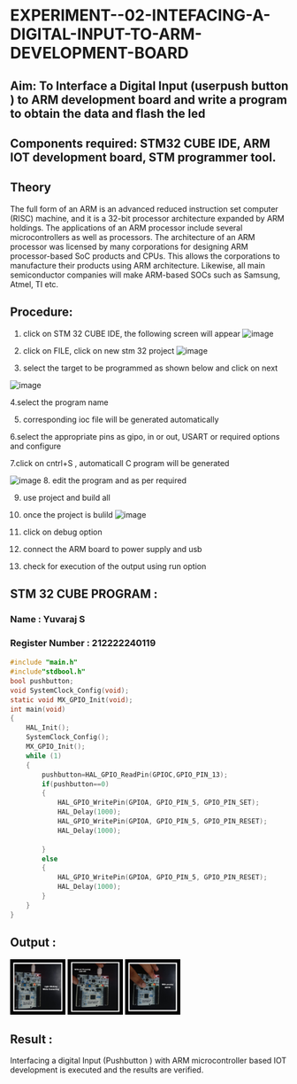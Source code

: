 # EXPERIMENT--02-INTEFACING-A-DIGITAL-INPUT-TO-ARM-DEVELOPMENT-BOARD
## Aim: To Interface a Digital Input  (userpush button  ) to ARM   development board and write a  program to obtain  the data and flash the led  
## Components required: STM32 CUBE IDE, ARM IOT development board,  STM programmer tool.
## Theory 
The full form of an ARM is an advanced reduced instruction set computer (RISC) machine, and it is a 32-bit processor architecture expanded by ARM holdings. The applications of an ARM processor include several microcontrollers as well as processors. The architecture of an ARM processor was licensed by many corporations for designing ARM processor-based SoC products and CPUs. This allows the corporations to manufacture their products using ARM architecture. Likewise, all main semiconductor companies will make ARM-based SOCs such as Samsung, Atmel, TI etc.

 
  
## Procedure:
 1. click on STM 32 CUBE IDE, the following screen will appear 
 ![image](https://user-images.githubusercontent.com/36288975/226189166-ac10578c-c059-40e7-8b80-9f84f64bf088.png)

 2. click on FILE, click on new stm 32 project 
 ![image](https://user-images.githubusercontent.com/36288975/226189215-2d13ebfb-507f-44fc-b772-02232e97c0e3.png)

3. select the target to be programmed  as shown below and click on next 

![image](https://user-images.githubusercontent.com/36288975/226189280-ed5dcf1d-dd8d-43ae-815d-491085f4863b.png)

4.select the program name 


5. corresponding ioc file will be generated automatically 

6.select the appropriate pins as gipo, in or out, USART or required options and configure 

7.click on cntrl+S , automaticall C program will be generated 

![image](https://user-images.githubusercontent.com/36288975/226189450-85ffa969-2ffb-4788-81e5-72d60fdda0f1.png)
8. edit the program and as per required 

9. use project and build all 
10. once the project is bulild 
![image](https://user-images.githubusercontent.com/36288975/226189577-c61cc1eb-3990-4968-8aa6-aefffc766b70.png)

11. click on debug option 

12. connect the  ARM board to power supply and usb 


13. check for execution of the output using run option 



## STM 32 CUBE PROGRAM :
### Name : Yuvaraj S
### Register Number : 212222240119
```c
#include "main.h"
#include"stdbool.h"
bool pushbutton;
void SystemClock_Config(void);
static void MX_GPIO_Init(void);
int main(void)
{
    HAL_Init();
    SystemClock_Config();
    MX_GPIO_Init();
    while (1)
    {
        pushbutton=HAL_GPIO_ReadPin(GPIOC,GPIO_PIN_13);
        if(pushbutton==0)
        {
	        HAL_GPIO_WritePin(GPIOA, GPIO_PIN_5, GPIO_PIN_SET);
	        HAL_Delay(1000);
	        HAL_GPIO_WritePin(GPIOA, GPIO_PIN_5, GPIO_PIN_RESET);
	        HAL_Delay(1000);

        }
        else
        {
	        HAL_GPIO_WritePin(GPIOA, GPIO_PIN_5, GPIO_PIN_RESET);
	        HAL_Delay(1000);
        }
    }
}
```


## Output  :
<img src="./img/blink.jpg" alt="Blink Image" width="100" height="100">
<img src="./img/off.jpg" alt="Off Image" width="100" height="100">
<img src="./img/on.jpg" alt="On Image" width="100" height="100">
 
## Result :
Interfacing a digital Input (Pushbutton ) with ARM microcontroller based IOT development is executed and the results are verified.
